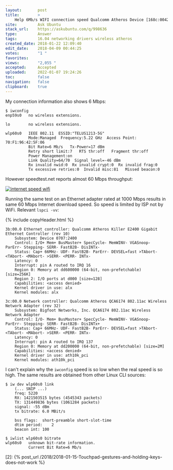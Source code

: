 ```yaml
---
layout:       post
title:        >
    Help 6Mb∕s WIFI connection speed Qualcomm Atheros Device [168c:0042] (rev 31)
site:         Ask Ubuntu
stack_url:    https://askubuntu.com/q/998636
type:         Answer
tags:         16.04 networking drivers wireless atheros
created_date: 2018-01-22 12:09:40
edit_date:    2018-04-09 00:44:25
votes:        "1 "
favorites:    
views:        "2,055 "
accepted:     Accepted
uploaded:     2022-01-07 19:24:26
toc:          false
navigation:   false
clipboard:    true
---
```


My connection information also shows 6 Mbps:

``` 
$ iwconfig
enp59s0   no wireless extensions.

lo        no wireless extensions.

wlp60s0   IEEE 802.11  ESSID:"TELUS1213-5G"  
          Mode:Managed  Frequency:5.22 GHz  Access Point: 70:F1:96:42:5F:06   
          Bit Rate=6 Mb/s   Tx-Power=17 dBm   
          Retry short limit:7   RTS thr:off   Fragment thr:off
          Power Management:on
          Link Quality=64/70  Signal level=-46 dBm  
          Rx invalid nwid:0  Rx invalid crypt:0  Rx invalid frag:0
          Tx excessive retries:0  Invalid misc:81   Missed beacon:0

```

However speedtest.net reports almost 60 Mbps throughput:

[![internet speed wifi][1]][1]

Running the same test on an Ethernet adapter rated at 1000 Mbps results in same 60 Mbps Internet download speed. So speed is limited by ISP not by WiFi. Relevant `lspci -vv`:

{% include copyHeader.html %}
``` 
3b:00.0 Ethernet controller: Qualcomm Atheros Killer E2400 Gigabit Ethernet Controller (rev 10)
	Subsystem: Device 0707:2400
	Control: I/O+ Mem+ BusMaster+ SpecCycle- MemWINV- VGASnoop- ParErr- Stepping- SERR- FastB2B- DisINTx-
	Status: Cap+ 66MHz- UDF- FastB2B- ParErr- DEVSEL=fast >TAbort- <TAbort- <MAbort- >SERR- <PERR- INTx-
	Latency: 0
	Interrupt: pin A routed to IRQ 16
	Region 0: Memory at dd600000 (64-bit, non-prefetchable) [size=256K]
	Region 2: I/O ports at d000 [size=128]
	Capabilities: <access denied>
	Kernel driver in use: alx
	Kernel modules: alx

3c:00.0 Network controller: Qualcomm Atheros QCA6174 802.11ac Wireless Network Adapter (rev 32)
	Subsystem: Bigfoot Networks, Inc. QCA6174 802.11ac Wireless Network Adapter
	Control: I/O- Mem+ BusMaster+ SpecCycle- MemWINV- VGASnoop- ParErr- Stepping- SERR- FastB2B- DisINTx+
	Status: Cap+ 66MHz- UDF- FastB2B- ParErr- DEVSEL=fast >TAbort- <TAbort- <MAbort- >SERR- <PERR- INTx-
	Latency: 0
	Interrupt: pin A routed to IRQ 137
	Region 0: Memory at dd200000 (64-bit, non-prefetchable) [size=2M]
	Capabilities: <access denied>
	Kernel driver in use: ath10k_pci
	Kernel modules: ath10k_pci

```

I can't explain why the `iwconfig` speed is so low when the real speed is so high. The same results are obtained from other Linux CLI sources:

``` 
$ iw dev wlp60s0 link
    (... SNIP ...)
	freq: 5220
	RX: 1421503515 bytes (4545343 packets)
	TX: 131449836 bytes (1061284 packets)
	signal: -55 dBm
	tx bitrate: 6.0 MBit/s

	bss flags:	short-preamble short-slot-time
	dtim period:	2
	beacon int:	100

$ iwlist wlp60s0 bitrate
wlp60s0   unknown bit-rate information.
          Current Bit Rate=6 Mb/s

```

  [1]: https://i.stack.imgur.com/oyD90.png
  [2]: {% post_url /2018/2018-01-15-Touchpad-gestures-and-holding-keys-does-not-work %}
